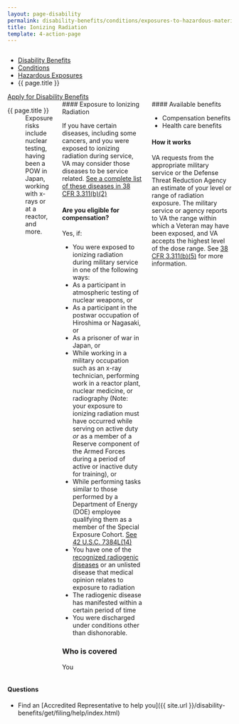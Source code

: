```yaml
---
layout: page-disability
permalink: disability-benefits/conditions/exposures-to-hazardous-materials/ionizing-radiation/index.html
title: Ionizing Radiation
template: 4-action-page
---
```


<div class="splash" markdown="0">
<div class="row" markdown="0">
<div class="small-12 columns" markdown="0">

<ul class="breadcrumbs" role="menubar" aria-label="Primary">
<li class="parent"><a href="{{ site.url }}/disability-benefits/">Disability Benefits</a></li>
<li class="parent"><a href="{{ site.url }}/disability-benefits/conditions/">Conditions</a></li>
<li class="parent"><a href="{{ site.url }}/disability-benefits/conditions/exposures-to-hazardous-materials/">Hazardous Exposures</a></li>
<li class="active">{{ page.title }}</li>
</ul>

</div>
</div>
</div>

<div class="main" role="main" markdown="0">

<div class="action-bar">
  <div class="row">
    <div class="small-12 columns">
      <a class="usa-button-primary" href="{{ site.url}}/disability-benefits/get/">Apply for Disability Benefits</a>
    </div>
  </div>  
</div>

<div class="section one" markdown="0">
<div class="primary" markdown="0">
<div class="row" markdown="0">
<div class="small-12 medium-8 columns">
<dl class="panel-list plain">
<dt>{{ page.title }}</dt>
<dd>Exposure risks include nuclear testing, having been a POW in Japan, working with x-rays or at a reactor, and more.</dd>
</dl>
<div class="call-out" markdown="1">
#### Exposure to Ionizing Radiation

If you have certain diseases, including some cancers, and you were exposed to ionizing radiation during service, VA may consider those diseases to be service related. [See a complete list of these diseases in 38 CFR 3.311(b)(2)](http://www.ecfr.gov/cgi-bin/text-idx?c=ecfr&sid=39c7e367a71c8efc570650851b266303&rgn=div5&view=text&node=38:1.0.1.1.4&idno=38#38:1.0.1.1.4.1.66.119)

#### Are you eligible for compensation?

Yes, if:

-	You were exposed to ionizing radiation during military service in one of the following ways:
-	As a participant in atmospheric testing of nuclear weapons, or
-	As a participant in the postwar occupation of Hiroshima or Nagasaki, or
-	As a prisoner of war in Japan, or
-	While working in a military occupation such as an x-ray technician, performing work in a reactor plant, nuclear medicine, or radiography (Note: your exposure to ionizing radiation must have occurred while serving on active duty *or* as a member of a Reserve component of the Armed Forces during a period of active or inactive duty for training), or
- 	While performing tasks similar to those performed by a Department of Energy (DOE) employee qualifying them as a member of the Special Exposure Cohort. [See 42 U.S.C. 7384L(14)](https://www.law.cornell.edu/uscode/text/42/7384l)
-	You have one of the [recognized radiogenic diseases](http://www.ecfr.gov/cgi-bin/text-idx?c=ecfr&sid=39c7e367a71c8efc570650851b266303&rgn=div5&view=text&node=38:1.0.1.1.4&idno=38#38:1.0.1.1.4.1.66.119) or an unlisted disease that medical opinion relates to exposure to radiation
-	The radiogenic disease has manifested within a certain period of time  
-	You were discharged under conditions other than dishonorable.

### Who is covered

You
</div>
<div markdown="1">
#### Available benefits

-	Compensation benefits
-	Health care benefits

#### How it works

VA requests from the appropriate military service or the Defense Threat Reduction Agency an estimate of your level or range of radiation exposure. The military service or agency reports to VA the range within which a Veteran may have been exposed, and VA accepts the highest level of the dose range. See [38 CFR 3.311(b)(5)](http://www.warms.vba.va.gov/regs/38CFR/BOOKB/PART3/S3_311.DOC) for more information.
</div>
</div>

<div class="small-12 medium-4 columns" markdown="0">
<div markdown="0">

<h4 class="highlight">Questions</h4>

<ul class="plain">

<li markdown="1">
Find an [Accredited Representative to help you]({{ site.url }}/disability-benefits/get/filing/help/index.html)
</li>
</ul>
</div>
</div>

</div>
</div>


</div>

</div>
